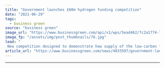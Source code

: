```yaml
---
title: "Government launches £60m hydrogen funding competition"
date: "2021-06-29"
tags: 
  - business green
source: "business green"
image_url: "https://www.businessgreen.com/api/v1/wps/5ead462/7c2a1774-7a57-42fd-a172-0b50b52a7051/8/itmpower-hydrogen-refuelling-station-185x114.jpg"
image_fp: "/assets/img/post_thumbnails/76.jpg"
lead: "
 New competition designed to demonstrate how supply of the low-carbon fuel can be ramped up in response to growing demand ..."
article_url: "https://www.businessgreen.com/news/4033597/government-launches-gbp60m-hydrogen-funding-competition"
---
```


---
